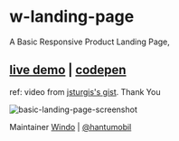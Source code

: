 # w-landing-page
A Basic Responsive Product Landing Page, 
## [live demo](https://webdesignlift.github.io/w-landing-page/) | [codepen](https://codepen.io/windo/full/gjyaMN)

ref:
video from [jsturgis's gist](https://gist.github.com/jsturgis/3b19447b304616f18657). Thank You

![basic-landing-page-screenshot](https://w-digital.co/assets/img/basic-landing-page.png)


Maintainer [Windo](https://w-digital.co) | [@hantumobil](https://github.com/hantumobil/)

